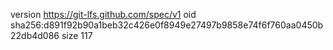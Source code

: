 version https://git-lfs.github.com/spec/v1
oid sha256:d891f92b90a1beb32c426e0f8949e27497b9858e74f6f760aa0450b22db4d086
size 117
